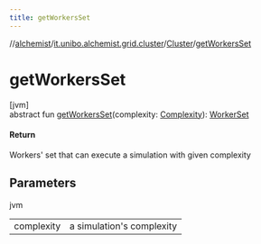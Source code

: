 ```yaml
---
title: getWorkersSet
---
```

//[alchemist](../../../index.html)/[it.unibo.alchemist.grid.cluster](../index.html)/[Cluster](index.html)/[getWorkersSet](get-workers-set.html)



# getWorkersSet



[jvm]\
abstract fun [getWorkersSet](get-workers-set.html)(complexity: [Complexity](../../it.unibo.alchemist.grid.simulation/-complexity/index.html)): [WorkerSet](../-worker-set/index.html)



#### Return



Workers' set that can execute a simulation with given complexity



## Parameters


jvm

| | |
|---|---|
| complexity | a simulation's complexity |




